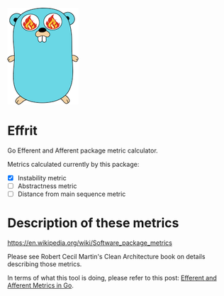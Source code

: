 ![Ifrit](./img/ifrit.png)

# Effrit

Go Efferent and Afferent package metric calculator.

Metrics calculated currently by this package:

- [x] Instability metric
- [ ] Abstractness metric
- [ ] Distance from main sequence metric

# Description of these metrics

https://en.wikipedia.org/wiki/Software_package_metrics

Please see Robert Cecil Martin's Clean Architecture book on details describing those metrics.

In terms of what this tool is doing, please refer to this post: [Efferent and Afferent Metrics in Go](https://skarlso.github.io/2019/04/21/efferent-and-afferent-metrics-in-go/).
